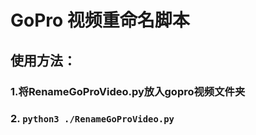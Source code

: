 # GoPro 视频重命名脚本

## 使用方法：
### 1.将RenameGoProVideo.py放入gopro视频文件夹
### 2. ```python3 ./RenameGoProVideo.py```